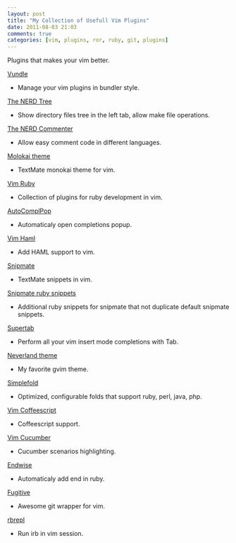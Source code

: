 ```yaml
---
layout: post
title: "My Collection of Usefull Vim Plugins"
date: 2011-08-03 21:03
comments: true
categories: [vim, plugins, ror, ruby, git, plugins]
---
```

Plugins that makes your vim better.
<!-- more -->

[Vundle](https://github.com/gmarik/vundle)
 - Manage your vim plugins in bundler style.

[The NERD Tree](https://github.com/vim-scripts/The-NERD-tree)
 - Show directory files tree in the left tab, allow make file operations.

[The NERD Commenter](https://github.com/vim-scripts/The-NERD-Commenter)
 - Allow easy comment code in different languages.

[Molokai theme](https://github.com/mrtazz/molokai.vim)
 - TextMate monokai theme for vim.

[Vim Ruby](https://github.com/vim-ruby/vim-ruby)
 - Collection of plugins for ruby development in vim.

[AutoComplPop](https://github.com/vim-scripts/AutoComplPop)
 - Automaticaly open completions popup.

[Vim Haml](https://github.com/tpope/vim-haml)
 - Add HAML support to vim.

[Snipmate](https://github.com/msanders/snipmate.vim)
 - TextMate snippets in vim.

[Snipmate ruby snippets](https://github.com/Gonzih/vim-snipmate-ruby-snippets)
 - Additional ruby snippets for snipmate that not duplicate default snipmate snippets.

[Supertab](https://github.com/ervandew/supertab)
 - Perform all your vim insert mode completions with Tab.

[Neverland theme](https://github.com/trapd00r/neverland-vim-theme)
 - My favorite gvim theme.

[Simplefold](https://github.com/vim-scripts/simplefold)
 - Optimized, configurable folds that support ruby, perl, java, php.

[Vim Coffeescript](https://github.com/kchmck/vim-coffee-script)
 - Coffeescript support.

[Vim Cucumber](https://github.com/tpope/vim-cucumber)
 - Cucumber scenarios highlighting.

[Endwise](https://github.com/tpope/vim-endwise)
 - Automaticaly add end in ruby.

[Fugitive](https://github.com/tpope/vim-fugitive)
 - Awesome git wrapper for vim.

[rbrepl](https://github.com/Bogdanp/rbrepl.vim)
 - Run irb in vim session.
